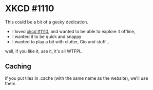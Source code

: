 XKCD #1110
==========

This could be a bit of a geeky dedication.

* I loved [xkcd #1110](http://xkcd.com/1110/), and wanted to be able to explore it offline,
* I wanted it to be quick and snappy
* I wanted to play a bit with clutter, Gio and stuff…

well, if you like it, use it, it's all WTFPL.

Caching
-------

if you put tiles in .cache (with the same name as the website), we'll use them.